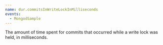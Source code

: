 ```yaml
---
name: dur.commitsInWriteLockInMilliseconds
events:
  - MongodSample
---
```


The amount of time spent for commits that occurred while a write lock was held, in milliseconds.